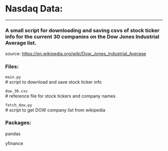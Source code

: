 # Nasdaq Data:
--------------


### A small script for downloading and saving csvs of stock ticker info for the current 30 companies on the Dow Jones Industrial Average list.

source:
https://en.wikipedia.org/wiki/Dow_Jones_Industrial_Average


### Files:
`
main.py
`     
\# script to download and save stock ticker info

`
dow_30.csv
`     
\# reference file for stock tickers and company names

`
fetch_dow.py
`     
\# script to get DOW company list from wikipedia


### Packages:

pandas

yfinance


